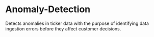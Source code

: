 # Anomaly-Detection
Detects anomalies in ticker data with the purpose of identifying data ingestion errors before they affect customer decisions.

